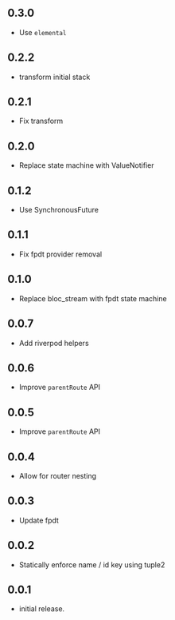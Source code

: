 ## 0.3.0

- Use `elemental`

## 0.2.2

- transform initial stack

## 0.2.1

- Fix transform

## 0.2.0

- Replace state machine with ValueNotifier

## 0.1.2

- Use SynchronousFuture

## 0.1.1

- Fix fpdt provider removal

## 0.1.0

- Replace bloc_stream with fpdt state machine

## 0.0.7

- Add riverpod helpers

## 0.0.6

- Improve `parentRoute` API

## 0.0.5

- Improve `parentRoute` API

## 0.0.4

- Allow for router nesting

## 0.0.3

- Update fpdt

## 0.0.2

- Statically enforce name / id key using tuple2

## 0.0.1

- initial release.
